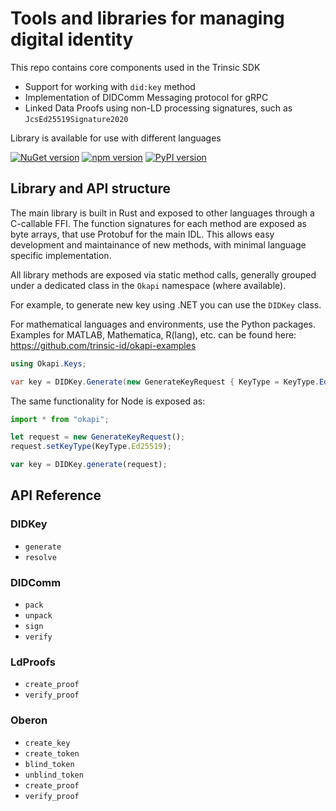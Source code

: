 # Tools and libraries for managing digital identity

This repo contains core components used in the Trinsic SDK

- Support for working with `did:key` method
- Implementation of DIDComm Messaging protocol for gRPC
- Linked Data Proofs using non-LD processing signatures, such as `JcsEd25519Signature2020`

Library is available for use with different languages

[![NuGet version](https://badge.fury.io/nu/okapi.net.svg)](https://badge.fury.io/nu/okapi.net)
[![npm version](https://badge.fury.io/js/%40trinsic%2Fokapi.svg)](https://badge.fury.io/js/%40trinsic%2Fokapi)
[![PyPI version](https://badge.fury.io/py/trinsic-okapi.svg)](https://badge.fury.io/py/trinsic-okapi)

## Library and API structure

The main library is built in Rust and exposed to other languages through a C-callable FFI. The function signatures for each method are exposed as byte arrays, that use Protobuf for the main IDL. This allows easy development and maintainance of new methods, with minimal language specific implementation.

All library methods are exposed via static method calls, generally grouped under a dedicated class in the `Okapi` namespace (where available).

For example, to generate new key using .NET you can use the `DIDKey` class.

For mathematical languages and environments, use the Python packages. Examples for MATLAB, Mathematica, R(lang), etc. can be found here: https://github.com/trinsic-id/okapi-examples

```cs
using Okapi.Keys;

var key = DIDKey.Generate(new GenerateKeyRequest { KeyType = KeyType.Ed25519 });
```

The same functionality for Node is exposed as:

```js
import * from "okapi";

let request = new GenerateKeyRequest();
request.setKeyType(KeyType.Ed25519);

var key = DIDKey.generate(request);
```

## API Reference

### DIDKey

- `generate`
- `resolve`

### DIDComm

- `pack`
- `unpack`
- `sign`
- `verify`

### LdProofs

- `create_proof`
- `verify_proof`

### Oberon

- `create_key`
- `create_token`
- `blind_token`
- `unblind_token`
- `create_proof`
- `verify_proof`
